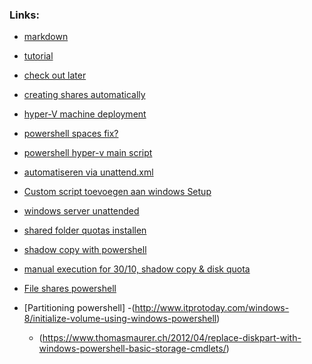 ### Links:
- [markdown](https://github.com/adam-p/markdown-here/wiki/Markdown-Cheatsheet#code)

- [tutorial](https://www.youtube.com/watch?v=pcj3h6TamAI)

- [check out later](https://www.altaro.com/hyper-v/hyper-v-automatic-virtual-machine-activation-windows-server-2016/)

- [creating shares automatically](http://www.tomsitpro.com/articles/create-file-share-windows-server-2016,1-3364.html)

- [hyper-V machine deployment](https://www.starwindsoftware.com/blog/automate-the-hyper-v-virtual-machine-deployment-with-powershell)

- [powershell spaces fix?](https://stackoverflow.com/questions/8883215/powershell-passing-calculated-paths-with-spaces)

- [powershell hyper-v main script](https://technet.microsoft.com/en-us/library/jj933287.aspx)

- [automatiseren via unattend.xml](https://social.technet.microsoft.com/wiki/contents/articles/36609.windows-server-2016-unattended-installation.aspx)

- [Custom script toevoegen aan windows Setup](https://technet.microsoft.com/en-us/library/dd744268(WS.10).aspx)

- [windows server unattended](https://medium.com/tech-jobs-academy/creating-a-windows-server-2012-r2-core-unattended-installation-iso-ab8071c03279)

- [shared folder quotas installen](https://www.saotn.org/powershell-get-fsrmquota-and-set-fsrmquota/) 

- [shadow copy with powershell](https://msdn.microsoft.com/en-us/library/aa389391(v=vs.85).aspx)

- [manual execution for 30/10, shadow copy & disk quota](https://msdn.microsoft.com/en-us/library/aa389391(v=vs.85).aspx)

- [File shares powershell](http://windowsitpro.com/powershell/managing-file-shares-windows-powershell)

- [Partitioning powershell]
  -(http://www.itprotoday.com/windows-8/initialize-volume-using-windows-powershell)
  - (https://www.thomasmaurer.ch/2012/04/replace-diskpart-with-windows-powershell-basic-storage-cmdlets/)